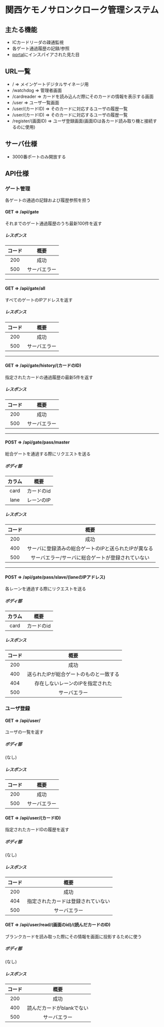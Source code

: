 # 関西ケモノサロンクローク管理システム

## 主たる機能

- ICカードリーダの疎通監視
- 各ゲート通過履歴の記録/参照
- [portal]にインスパイアされた見た目

[portal]:http://www.thinkwithportals.com/

## URL一覧

- / => メインゲートデジタルサイネージ用
- /watchdog => 管理者画面
- /cardreader => カードを読み込んだ際にそのカードの情報を表示する画面
- /user => ユーザ一覧画面
- /user/(カードID) => そのカードに対応するユーザの履歴一覧
- /user/(カードID) => そのカードに対応するユーザの履歴一覧
- /register/(画面ID) => ユーザ登録画面(画面IDは各カード読み取り機と接続するのに使用)

## サーバ仕様

- 3000番ポートのみ開放する

## API仕様

### ゲート管理

各ゲートの通過の記録および履歴参照を担う

#### GET => /api/gate

それまでのゲート通過履歴のうち最新100件を返す

##### レスポンス

|コード|概要|
|:--:|:--:|
|200|成功|
|500|サーバエラー|

---

#### GET => /api/gate/all

すべてのゲートのIPアドレスを返す

##### レスポンス

|コード|概要|
|:--:|:--:|
|200|成功|
|500|サーバエラー|

---

#### GET => /api/gate/history/(カードのID)

指定されたカードの通過履歴の最新5件を返す

##### レスポンス

|コード|概要|
|:--:|:--:|
|200|成功|
|500|サーバエラー|

---

#### POST => /api/gate/pass/master

総合ゲートを通過する際にリクエストを送る

##### ボディ部

|カラム|概要|
|:--:|:--:|
|card|カードのid|
|lane|レーンのIP|

##### レスポンス

|コード|概要|
|:--:|:--:|
|200|成功|
|400|サーバに登録済みの総合ゲートのIPと送られたIPが異なる|
|500|サーバエラー/サーバに総合ゲートが登録されていない|

---

#### POST => /api/gate/pass/slave/(laneのIPアドレス)

各レーンを通過する際にリクエストを送る

##### ボディ部

|カラム|概要|
|:--:|:--:|
|card|カードのid|

##### レスポンス

|コード|概要|
|:--:|:--:|
|200|成功|
|400|送られたIPが総合ゲートのものと一致する|
|404|存在しないレーンのIPを指定された|
|500|サーバエラー|

### ユーザ登録

#### GET => /api/user/

ユーザの一覧を返す

##### ボディ部

(なし)

##### レスポンス

|コード|概要|
|:--:|:--:|
|200|成功|
|500|サーバエラー|

#### GET => /api/user/(カードID)

指定されたカードIDの履歴を返す

##### ボディ部

(なし)

##### レスポンス

|コード|概要|
|:--:|:--:|
|200|成功|
|404|指定されたカードは登録されていない|
|500|サーバエラー|

#### GET => /api/user/read/(画面のid)/(読んだカードのID)

ブランクカードを読み取った際にその情報を画面に投影するために使う

##### ボディ部

(なし)

##### レスポンス

|コード|概要|
|:--:|:--:|
|200|成功|
|400|読んだカードがblankでない|
|500|サーバエラー|

